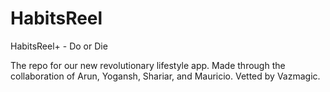 # HabitsReel
HabitsReel+ - Do or Die

The repo for our new revolutionary lifestyle app.
Made through the collaboration of Arun, Yogansh, Shariar, and Mauricio.
Vetted by Vazmagic.
